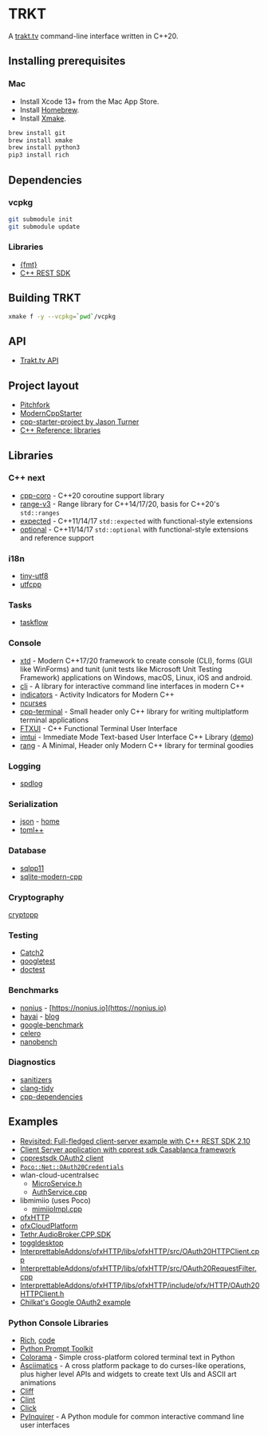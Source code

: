 # TRKT

A [trakt.tv](https://trakt.tv) command-line interface written in C++20.

## Installing prerequisites

### Mac

* Install Xcode 13+ from the Mac App Store.
* Install [Homebrew](https://brew.sh).
* Install [Xmake](https://xmake.io).

```bash
brew install git
brew install xmake
brew install python3
pip3 install rich
```

## Dependencies

### vcpkg

```bash
git submodule init
git submodule update
```

### Libraries

* [{fmt}](https://fmt.dev)
* [C++ REST SDK](https://github.com/Microsoft/cpprestsdk)

## Building TRKT

```bash
xmake f -y --vcpkg=`pwd`/vcpkg
```

## API

* [Trakt.tv API](https://trakt.docs.apiary.io/#introduction/create-an-app)

## Project layout

* [Pitchfork](https://api.csswg.org/bikeshed/?force=1&url=https://raw.githubusercontent.com/vector-of-bool/pitchfork/develop/data/spec.bs)
* [ModernCppStarter](https://github.com/TheLartians/ModernCppStarter)
* [cpp-starter-project by Jason Turner](https://github.com/cpp-best-practices/cpp_starter_project)
* [C++ Reference: libraries](https://en.cppreference.com/w/cpp/links/libs)

## Libraries

### C++ next

* [cpp-coro](https://github.com/lewissbaker/cppcoro) - C++20 coroutine support library
* [range-v3](https://github.com/ericniebler/range-v3) - Range library for C++14/17/20, basis for C++20's `std::ranges`
* [expected](https://github.com/TartanLlama/expected) - C++11/14/17 `std::expected` with functional-style extensions
* [optional](https://github.com/TartanLlama/optional) - C++11/14/17 `std::optional` with functional-style extensions and reference support

### i18n

* [tiny-utf8](https://github.com/DuffsDevice/tiny-utf8)
* [utfcpp](https://github.com/nemtrif/utfcpp)

### Tasks

* [taskflow](https://github.com/taskflow/taskflow)

### Console

* [xtd](https://github.com/gammasoft71/xtd) - Modern C++17/20 framework to create console (CLI), forms (GUI like WinForms) and tunit (unit tests like Microsoft Unit Testing Framework) applications on Windows, macOS, Linux, iOS and android.
* [cli](https://github.com/daniele77/cli) - A library for interactive command line interfaces in modern C++
* [indicators](https://github.com/p-ranav/indicators/) - Activity Indicators for Modern C++
* [ncurses](https://invisible-island.net/ncurses/)
* [cpp-terminal](https://github.com/jupyter-xeus/cpp-terminal) - Small header only C++ library for writing multiplatform terminal applications
* [FTXUI](https://github.com/ArthurSonzogni/FTXUI) - C++ Functional Terminal User Interface
* [imtui](https://github.com/ggerganov/imtui) - Immediate Mode Text-based User Interface C++ Library ([demo](https://imtui.ggerganov.com))
* [rang](https://github.com/agauniyal/rang) - A Minimal, Header only Modern C++ library for terminal goodies

### Logging

* [spdlog](https://github.com/gabime/spdlog)

### Serialization

* [json](https://github.com/nlohmann/json) - [home](https://json.nlohmann.me)
* [toml++](https://github.com/marzer/tomlplusplus)

### Database

* [sqlpp11](https://github.com/rbock/sqlpp11)
* [sqlite-modern-cpp](https://github.com/SqliteModernCpp/sqlite_modern_cpp)

### Cryptography

[cryptopp](https://github.com/weidai11/cryptopp)

### Testing

* [Catch2](https://github.com/catchorg/Catch2)
* [googletest](https://github.com/google/googletest)
* [doctest](https://github.com/doctest/doctest)

### Benchmarks

* [nonius](https://github.com/libnonius/nonius) - [https://nonius.io](https://nonius.io)
* [hayai](https://github.com/nickbruun/hayai) - [blog](https://bruun.co/2012/02/07/easy-cpp-benchmarking)
* [google-benchmark](https://github.com/google/benchmark)
* [celero](https://github.com/DigitalInBlue/Celero)
* [nanobench](https://github.com/martinus/nanobench)

### Diagnostics

* [sanitizers](https://github.com/google/sanitizers)
* [clang-tidy](https://clang.llvm.org/extra/clang-tidy/)
* [cpp-dependencies](https://github.com/tomtom-international/cpp-dependencies)

## Examples

* [Revisited: Full-fledged client-server example with C++ REST SDK 2.10](https://mariusbancila.ro/blog/2017/11/19/revisited-full-fledged-client-server-example-with-c-rest-sdk-2-10/)
* [Client Server application with cpprest sdk Casablanca framework](https://github.com/kenhero/Cpp-REST-SDK-Client-Server-)
* [cpprestsdk OAuth2 client](https://github.com/Microsoft/cpprestsdk/blob/master/Release/samples/Oauth2Client/Oauth2Client.cpp)
* [`Poco::Net::OAuth20Credentials`](https://docs.pocoproject.org/current/Poco.Net.OAuth20Credentials.html)
* wlan-cloud-ucentralsec
  * [MicroService.h](https://github.com/Telecominfraproject/wlan-cloud-ucentralsec/blob/6d20c8408f30b945090681ddc6f752b721b086ac/src/framework/MicroService.h)
  * [AuthService.cpp](https://github.com/Telecominfraproject/wlan-cloud-ucentralsec/blob/c47e9bc98ddd61a814405afa77b3116eaeb627f7/src/AuthService.cpp)
* libmimiio (uses Poco)
  * [mimiioImpl.cpp](https://github.com/FairyDevicesRD/libmimiio/blob/c9b75db12ea81393d8577f9d2c9ceaa78ec27f10/src/mimiioImpl.cpp)
* [ofxHTTP](https://github.com/bakercp/ofxHTTP/blob/057212876235486aae25256a623edf38282f852e/src/ofxHTTP.h)
* [ofxCloudPlatform](https://github.com/bakercp/ofxCloudPlatform/blob/4a97b38cb9be1faf245b9421789e9b43b5645356/libs/ofxCloudPlatform/src/ServiceAccount.cpp)
* [Tethr.AudioBroker.CPP.SDK](https://github.com/CollabIP/Tethr.AudioBroker.CPP.SDK/blob/c809630018e1cf2ac81b4a6708a5b01ca786b810/Tethr.AudioBroker/Session.cpp)
* [toggldesktop](https://github.com/toggl-open-source/toggldesktop/blob/master/src/https_client.h)
* [InterprettableAddons/ofxHTTP/libs/ofxHTTP/src/OAuth20HTTPClient.cpp](https://github.com/martial/InterprettableAddons/blob/f95b7b19fb63a02f77ead378ca4be2ba59388a4a/ofxHTTP/libs/ofxHTTP/src/OAuth20HTTPClient.cpp)
* [InterprettableAddons/ofxHTTP/libs/ofxHTTP/src/OAuth20RequestFilter.cpp](https://github.com/martial/InterprettableAddons/blob/f95b7b19fb63a02f77ead378ca4be2ba59388a4a/ofxHTTP/libs/ofxHTTP/src/OAuth20RequestFilter.cpp)
* [InterprettableAddons/ofxHTTP/libs/ofxHTTP/include/ofx/HTTP/OAuth20HTTPClient.h](https://github.com/martial/InterprettableAddons/blob/f95b7b19fb63a02f77ead378ca4be2ba59388a4a/ofxHTTP/libs/ofxHTTP/include/ofx/HTTP/OAuth20HTTPClient.h)
* [Chilkat's Google OAuth2 example](https://www.example-code.com/cpp/github_oauth2_access_token.asp)

### Python Console Libraries

* [Rich](https://rich.readthedocs.io/en/latest/console.html), [code](https://github.com/Textualize/rich)
* [Python Prompt Toolkit](https://python-prompt-toolkit.readthedocs.io/en/stable/pages/asking_for_input.html)
* [Colorama](https://github.com/tartley/colorama) - Simple cross-platform colored terminal text in Python
* [Asciimatics](https://github.com/peterbrittain/asciimatics) - A cross platform package to do curses-like operations, plus higher level APIs and widgets to create text UIs and ASCII art animations
* [Cliff](https://docs.openstack.org/cliff/latest/install/index.html#)
* [Clint](https://github.com/kennethreitz-archive/clint)
* [Click](https://click.palletsprojects.com/en/8.0.x/parameters/)
* [PyInquirer](https://github.com/CITGuru/PyInquirer) - A Python module for common interactive command line user interfaces